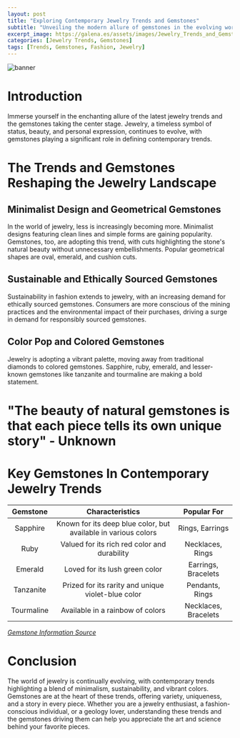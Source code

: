 ```yaml
---
layout: post
title: "Exploring Contemporary Jewelry Trends and Gemstones"
subtitle: "Unveiling the modern allure of gemstones in the evolving world of jewelry trends."
excerpt_image: https://galena.es/assets/images/Jewelry_Trends_and_Gemstones.png
categories: [Jewelry Trends, Gemstones]
tags: [Trends, Gemstones, Fashion, Jewelry]
---
```

![banner](https://galena.es/assets/images/Jewelry_Trends_and_Gemstones.png)

# Introduction

Immerse yourself in the enchanting allure of the latest jewelry trends and the gemstones taking the center stage. Jewelry, a timeless symbol of status, beauty, and personal expression, continues to evolve, with gemstones playing a significant role in defining contemporary trends.

# The Trends and Gemstones Reshaping the Jewelry Landscape

## Minimalist Design and Geometrical Gemstones

In the world of jewelry, less is increasingly becoming more. Minimalist designs featuring clean lines and simple forms are gaining popularity. Gemstones, too, are adopting this trend, with cuts highlighting the stone's natural beauty without unnecessary embellishments. Popular geometrical shapes are oval, emerald, and cushion cuts.

## Sustainable and Ethically Sourced Gemstones

Sustainability in fashion extends to jewelry, with an increasing demand for ethically sourced gemstones. Consumers are more conscious of the mining practices and the environmental impact of their purchases, driving a surge in demand for responsibly sourced gemstones.

## Color Pop and Colored Gemstones

Jewelry is adopting a vibrant palette, moving away from traditional diamonds to colored gemstones. Sapphire, ruby, emerald, and lesser-known gemstones like tanzanite and tourmaline are making a bold statement.

# "The beauty of natural gemstones is that each piece tells its own unique story" - Unknown

# Key Gemstones In Contemporary Jewelry Trends

| Gemstone | Characteristics | Popular For |
| :---: | :---: |:---: |
| Sapphire | Known for its deep blue color, but available in various colors | Rings, Earrings |
| Ruby | Valued for its rich red color and durability | Necklaces, Rings |
| Emerald | Loved for its lush green color | Earrings, Bracelets |
| Tanzanite | Prized for its rarity and unique violet-blue color | Pendants, Rings |
| Tourmaline | Available in a rainbow of colors | Necklaces, Bracelets |

[*Gemstone Information Source*](https://www.gia.edu/gem-encyclopedia)

# Conclusion

The world of jewelry is continually evolving, with contemporary trends highlighting a blend of minimalism, sustainability, and vibrant colors. Gemstones are at the heart of these trends, offering variety, uniqueness, and a story in every piece. Whether you are a jewelry enthusiast, a fashion-conscious individual, or a geology lover, understanding these trends and the gemstones driving them can help you appreciate the art and science behind your favorite pieces.